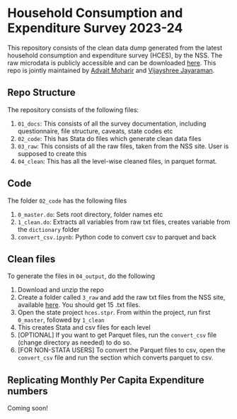 # Household Consumption and Expenditure Survey 2023-24

This repository consists of the clean data dump generated from the latest household consumption and expenditure survey (HCES), by the NSS. The raw microdata is publicly accessible and can be downloaded [here](https://microdata.gov.in/nada43/index.php/catalog/226). This repo is jointly maintained by [Advait Moharir](https://github.com/advaitmoharir) and [Vijayshree Jayaraman](https://github.com/vijayshree-jayaraman).

## Repo Structure

The repository consists of the following files:

1. `01_docs`: This consists of all the survey documentation, including questionnaire, file structure, caveats, state codes etc
2. `02_code`: This has Stata do files which generate clean data files
3. `03_raw`: This consists of all the raw files, taken from the NSS site. User is supposed to create this
4. `04_clean`: This has all the level-wise cleaned files, in parquet format.

## Code

The folder `02_code` has the following files

1. `0_master.do`: Sets root directory, folder names etc
2. `1_clean.do`: Extracts all variables from raw txt files, creates variable from the `dictionary` folder
4. `convert_csv.ipynb`: Python code to convert csv to parquet and back


## Clean files

To generate the files in `04_output`, do the following

1. Download and unzip the repo
2. Create a folder called `3_raw` and add the raw txt files from the NSS site, available [here](https://microdata.gov.in/nada43/index.php/catalog/226). You should get 15 .txt files.
3. Open the state project `hces.stpr`. From within the project, run first `0_master`, followed by `1_clean`
4. This creates Stata and csv files for each level
5. [OPTIONAL] If you want to get Parquet files, run the `convert_csv` file (change directory as needed) to do so.
6. [FOR NON-STATA USERS] To convert the Parquet files to csv, open the `convert_csv` file and run the section which converts parquet to csv.

## Replicating Monthly Per Capita Expenditure numbers

Coming soon!
